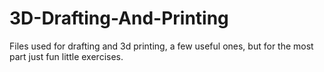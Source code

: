 # 3D-Drafting-And-Printing
Files used for drafting and 3d printing, a few useful ones, but for the most part just fun little exercises.
